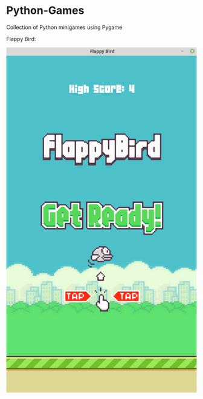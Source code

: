 # Python-Games
Collection of Python minigames using Pygame

Flappy Bird:

<img src="https://github.com/thiagokovnat/Python-Games/blob/master/screenshots/fb.png?raw=true">
